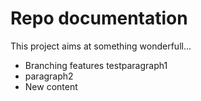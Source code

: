 # Repo documentation
This project aims at something wonderfull...
- Branching features testparagraph1
- paragraph2
- New content
